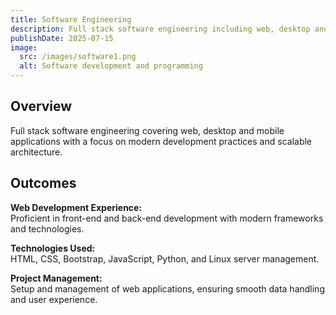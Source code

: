 ```yaml
---
title: Software Engineering
description: Full stack software engineering including web, desktop and mobile applications.
publishDate: 2025-07-15
image:
  src: /images/software1.png
  alt: Software development and programming
---
```


## Overview

Full stack software engineering covering web, desktop and mobile applications with a focus on modern development practices and scalable architecture.

## Outcomes

**Web Development Experience:**  
Proficient in front-end and back-end development with modern frameworks and technologies.

**Technologies Used:**  
HTML, CSS, Bootstrap, JavaScript, Python, and Linux server management.

**Project Management:**  
Setup and management of web applications, ensuring smooth data handling and user experience.